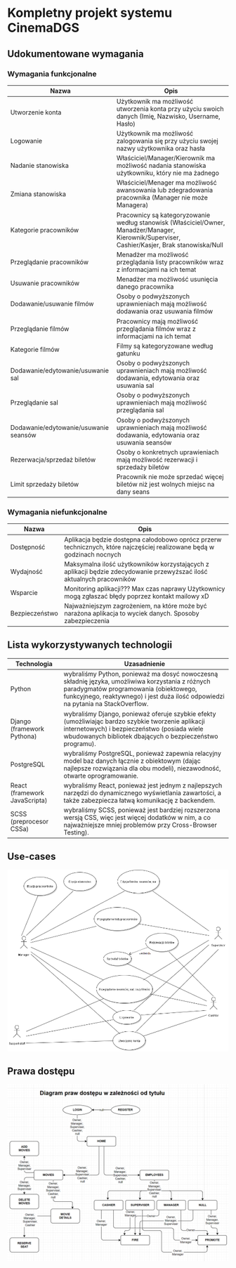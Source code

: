 # Kompletny projekt systemu CinemaDGS

## Udokumentowane wymagania
### Wymagania funkcjonalne
|               Nazwa                 |               Opis                |
|-------------------------------------|-----------------------------------|
|Utworzenie konta                     |Użytkownik ma możliwość utworzenia konta przy użyciu swoich danych (Imię, Nazwisko, Username, Hasło)
|Logowanie                            |Użytkownik ma możliwość zalogowania się przy użyciu swojej nazwy użytkownika oraz hasła
|Nadanie stanowiska                   |Właściciel/Manager/Kierownik ma możliwość nadania stanowiska użytkowniku, który nie ma żadnego
|Zmiana stanowiska                    |Właściciel/Menager ma możliwość awansowania lub zdegradowania pracownika (Manager nie może Managera)
|Kategorie pracowników                |Pracownicy są kategoryzowanie według stanowisk (Właściciel/Owner, Manadżer/Manager, Kierownik/Superviser, Cashier/Kasjer, Brak stanowiska/Null
|Przeglądanie pracowników             |Menadżer ma możliwość przeglądania listy pracowników wraz z informacjami na ich temat
|Usuwanie pracowników                 |Menadżer ma możliwość usunięcia danego pracownika
|Dodawanie/usuwanie filmów            |Osoby o podwyższonych uprawnieniach mają możliwość dodawania oraz usuwania filmów
|Przeglądanie filmów                  |Pracownicy mają możliwość przeglądania filmów wraz z informacjami na ich temat
|Kategorie filmów                     |Filmy są kategoryzowane według gatunku
|Dodawanie/edytowanie/usuwanie sal    |Osoby o podwyższonych uprawnieniach mają możliwość dodawania, edytowania oraz usuwania sal
|Przeglądanie sal                     |Osoby o podwyższonych uprawnieniach mają możliwość przeglądania sal
|Dodawanie/edytowanie/usuwanie seansów|Osoby o podwyższonych uprawnieniach mają możliwość dodawania, edytowania oraz usuwania seansów
|Rezerwacja/sprzedaż biletów          |Osoby o konkretnych uprawieniach mają możliwość rezerwacji i sprzedaży biletów
|Limit sprzedaży biletów              |Pracownik nie może sprzedać więcej biletów niż jest wolnych miejsc na dany seans
### Wymagania niefunkcjonalne
|               Nazwa                 |               Opis                |
|-------------------------------------|-----------------------------------|
|Dostępność                           |Aplikacja będzie dostępna całodobowo oprócz przerw technicznych, które najczęściej realizowane będą  w godzinach nocnych
|Wydajność                            |Maksymalna ilość użytkowników korzystających z aplikacji będzie zdecydowanie przewyższać ilość aktualnych pracowników
|Wsparcie                             |Monitoring aplikacji??? Max czas naprawy Użytkownicy mogą zgłaszać błędy poprzez kontakt mailowy xD
|Bezpieczeństwo                       |Najważniejszym zagrożeniem, na które może być narażona aplikacja to wyciek danych. Sposoby zabezpieczenia
## Lista wykorzystywanych technologii
|             Technologia             |            Uzasadnienie           |
|-------------------------------------|-----------------------------------|
|Python                               |wybraliśmy Python, ponieważ ma dosyć nowoczesną składnię języka, umożliwiwa korzystania z różnych paradygmatów programowania (obiektowego, funkcyjnego, reaktywnego) i jest duża ilość odpowiedzi na pytania na StackOverflow.
|Django (framework Pythona)           |wybraliśmy Django, ponieważ oferuje szybkie efekty (umożliwiając bardzo szybkie tworzenie aplikacji internetowych) i bezpieczeństwo (posiada wiele wbudowanych bibliotek dbających o bezpieczeństwo programu).
|PostgreSQL                           |wybraliśmy PostgreSQL, ponieważ zapewnia relacyjny model baz danych łącznie z obiektowym (dając najlepsze rozwiązania dla obu modeli), niezawodność, otwarte oprogramowanie.
|React (framework JavaScripta)        |wybraliśmy React, ponieważ jest jednym z najlepszych narzędzi do dynamicznego wyświetlania zawartości, a także zabezpiecza łatwą komunikację z backendem.
|SCSS (preprocesor CSSa)              |wybraliśmy SCSS, ponieważ jest bardziej rozszerzona wersją CSS, więc jest więcej dodatków w nim, a co najważniejsze mniej problemów przy Cross-Browser Testing).
## Use-cases
![This is a alt text.](useCase.png)
## Prawa dostępu
![This is a alt text.](prawa-dostepu-diagram.png)
